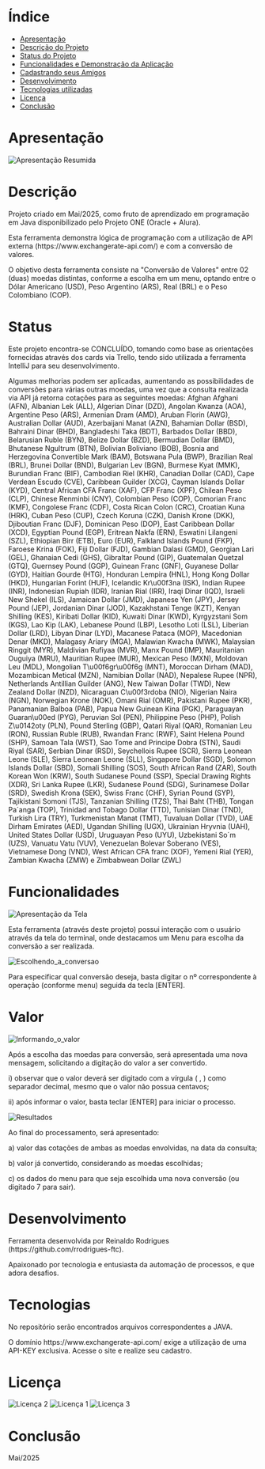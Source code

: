 # Índice 

* [Apresentação](#Apresentação)
* [Descrição do Projeto](#Descrição)
* [Status do Projeto](#Status)
* [Funcionalidades e Demonstração da Aplicação](#Funcionalidades)
* [Cadastrando seus Amigos](#Cadastrando)
* [Desenvolvimento](#Desenvolvimento)
* [Tecnologias utilizadas](#Tecnologias)
* [Licença](#Licença)
* [Conclusão](#Conclusão)


# Apresentação
![Apresentação Resumida](assets/Read-me.jpg)

# Descrição
<p>Projeto criado em Mai/2025, como fruto de aprendizado em programação em Java disponibilizado pelo Projeto ONE (Oracle + Alura).</p>
<p>Esta ferramenta demonstra lógica de programação com a utilização de API externa (https://www.exchangerate-api.com/) e com a conversão de valores.</p>
<p></p>
<p>O objetivo desta ferramenta consiste na "Conversão de Valores" entre 02 (duas) moedas distintas, conforme a escolha em um menu, optando entre o Dólar Americano (USD), Peso Argentino (ARS), Real (BRL) e o Peso Colombiano (COP).</p>

# Status
<p>Este projeto encontra-se CONCLUÍDO, tomando como base as orientações fornecidas através dos cards via Trello, tendo sido utilizada a ferramenta IntelliJ para seu desenvolvimento.</p>
<p>Algumas melhorias podem ser aplicadas, aumentando as possibilidades de conversões para várias outras moedas, uma vez que a consulta realizada via API já retorna cotações para as seguintes moedas:
Afghan Afghani (AFN), 
Albanian Lek (ALL), 
Algerian Dinar (DZD), 
Angolan Kwanza (AOA), 
Argentine Peso (ARS), 
Armenian Dram (AMD), 
Aruban Florin (AWG), 
Australian Dollar (AUD), 
Azerbaijani Manat (AZN), 
Bahamian Dollar (BSD), 
Bahraini Dinar (BHD), 
Bangladeshi Taka (BDT), 
Barbados Dollar (BBD), 
Belarusian Ruble (BYN), 
Belize Dollar (BZD), 
Bermudian Dollar (BMD), 
Bhutanese Ngultrum (BTN), 
Bolivian Boliviano (BOB), 
Bosnia and Herzegovina Convertible Mark (BAM), 
Botswana Pula (BWP), 
Brazilian Real (BRL), 
Brunei Dollar (BND), 
Bulgarian Lev (BGN), 
Burmese Kyat (MMK), 
Burundian Franc (BIF), 
Cambodian Riel (KHR), 
Canadian Dollar (CAD), 
Cape Verdean Escudo (CVE), 
Caribbean Guilder (XCG), 
Cayman Islands Dollar (KYD), 
Central African CFA Franc (XAF), 
CFP Franc (XPF), 
Chilean Peso (CLP), 
Chinese Renminbi (CNY), 
Colombian Peso (COP), 
Comorian Franc (KMF), 
Congolese Franc (CDF), 
Costa Rican Colon (CRC), 
Croatian Kuna (HRK), 
Cuban Peso (CUP), 
Czech Koruna (CZK), 
Danish Krone (DKK), 
Djiboutian Franc (DJF), 
Dominican Peso (DOP), 
East Caribbean Dollar (XCD), 
Egyptian Pound (EGP), 
Eritrean Nakfa (ERN), 
Eswatini Lilangeni (SZL), 
Ethiopian Birr (ETB), 
Euro (EUR), 
Falkland Islands Pound (FKP), 
Faroese Krina (FOK), 
Fiji Dollar (FJD), 
Gambian Dalasi (GMD), 
Georgian Lari (GEL), 
Ghanaian Cedi (GHS), 
Gibraltar Pound (GIP), 
Guatemalan Quetzal (GTQ), 
Guernsey Pound (GGP), 
Guinean Franc (GNF), 
Guyanese Dollar (GYD), 
Haitian Gourde (HTG), 
Honduran Lempira (HNL), 
Hong Kong Dollar (HKD), 
Hungarian Forint (HUF), 
Icelandic Kr\u00f3na (ISK), 
Indian Rupee (INR), 
Indonesian Rupiah (IDR), 
Iranian Rial (IRR), 
Iraqi Dinar (IQD), 
Israeli New Shekel (ILS), 
Jamaican Dollar (JMD), 
Japanese Yen (JPY), 
Jersey Pound (JEP), 
Jordanian Dinar (JOD), 
Kazakhstani Tenge (KZT), 
Kenyan Shilling (KES), 
Kiribati Dollar (KID), 
Kuwaiti Dinar (KWD), 
Kyrgyzstani Som (KGS), 
Lao Kip (LAK), 
Lebanese Pound (LBP), 
Lesotho Loti (LSL), 
Liberian Dollar (LRD), 
Libyan Dinar (LYD), 
Macanese Pataca (MOP), 
Macedonian Denar (MKD), 
Malagasy Ariary (MGA), 
Malawian Kwacha (MWK), 
Malaysian Ringgit (MYR), 
Maldivian Rufiyaa (MVR), 
Manx Pound (IMP), 
Mauritanian Ouguiya (MRU), 
Mauritian Rupee (MUR), 
Mexican Peso (MXN), 
Moldovan Leu (MDL), 
Mongolian T\u00f6gr\u00f6g (MNT), 
Moroccan Dirham (MAD), 
Mozambican Metical (MZN), 
Namibian Dollar (NAD), 
Nepalese Rupee (NPR), 
Netherlands Antillian Guilder (ANG), 
New Taiwan Dollar (TWD), 
New Zealand Dollar (NZD), 
Nicaraguan C\u00f3rdoba (NIO), 
Nigerian Naira (NGN), 
Norwegian Krone (NOK), 
Omani Rial (OMR), 
Pakistani Rupee (PKR), 
Panamanian Balboa (PAB), 
Papua New Guinean Kina (PGK), 
Paraguayan Guaran\u00ed (PYG), 
Peruvian Sol (PEN), 
Philippine Peso (PHP), 
Polish Z\u0142oty (PLN), 
Pound Sterling (GBP), 
Qatari Riyal (QAR), 
Romanian Leu (RON), 
Russian Ruble (RUB), 
Rwandan Franc (RWF), 
Saint Helena Pound (SHP), 
Samoan Tala (WST), 
Sao Tome and Principe Dobra (STN), 
Saudi Riyal (SAR), 
Serbian Dinar (RSD), 
Seychellois Rupee (SCR), 
Sierra Leonean Leone (SLE), 
Sierra Leonean Leone (SLL), 
Singapore Dollar (SGD), 
Solomon Islands Dollar (SBD), 
Somali Shilling (SOS), 
South African Rand (ZAR), 
South Korean Won (KRW), 
South Sudanese Pound (SSP), 
Special Drawing Rights (XDR), 
Sri Lanka Rupee (LKR), 
Sudanese Pound (SDG), 
Surinamese Dollar (SRD), 
Swedish Krona (SEK), 
Swiss Franc (CHF), 
Syrian Pound (SYP), 
Tajikistani Somoni (TJS), 
Tanzanian Shilling (TZS), 
Thai Baht (THB), 
Tongan Pa´anga (TOP), 
Trinidad and Tobago Dollar (TTD), 
Tunisian Dinar (TND), 
Turkish Lira (TRY), 
Turkmenistan Manat (TMT), 
Tuvaluan Dollar (TVD), 
UAE Dirham Emirates (AED), 
Ugandan Shilling (UGX), 
Ukrainian Hryvnia (UAH), 
United States Dollar (USD), 
Uruguayan Peso (UYU), 
Uzbekistani So´m (UZS), 
Vanuatu Vatu (VUV), 
Venezuelan Bolevar Soberano (VES), 
Vietnamese Dong (VND), 
West African CFA franc (XOF), 
Yemeni Rial (YER), 
Zambian Kwacha (ZMW) e 
Zimbabwean Dollar (ZWL)
</p>

# Funcionalidades
![Apresentação da Tela](assets/MenuPrincipal.jpg)
<p></p>
<p>Esta ferramenta (através deste projeto) possui interação com o usuário através da tela do terminal, onde destacamos um Menu para escolha da conversão a ser realizada.</p>
<p></p>

![Escolhendo_a_conversao](assets/MenuPrincipal.jpg)
<p></p>
<p>Para especificar qual conversão deseja, basta digitar o nº correspondente à operação (conforme menu) seguida da tecla [ENTER].</p>
<p></p>

# Valor
![Informando_o_valor](assets/MenuPrincipal_Valor.jpg)
<p></p>
<p>Após a escolha das moedas para conversão, será apresentada uma nova mensagem, solicitando a digitação do valor a ser convertido.</p>
<p>i) observar que o valor deverá ser digitado com a vírgula ( , ) como separador decimal, mesmo que o valor não possua centavos;</p>
<p>ii) após informar o valor, basta teclar [ENTER] para iniciar o processo.</p>

![Resultados](assets/MenuPrincipal_Resultado.jpg)
<p></p>
<p>Ao final do processamento, será apresentado:</p>
<p>a) valor das cotações de ambas as moedas envolvidas, na data da consulta;</p>
<p>b) valor já convertido, considerando as moedas escolhidas;</p>
<p>c) os dados do menu para que seja escolhida uma nova conversão (ou digitado 7 para sair).</p>

# Desenvolvimento
<p>Ferramenta desenvolvida por Reinaldo Rodrigues (https://github.com/rrodrigues-ftc).</p>
<p>Apaixonado por tecnologia e entusiasta da automação de processos, e que adora desafios.</p>

# Tecnologias
<p>No repositório serão encontrados arquivos correspondentes a JAVA.</p>
<p>O domínio https://www.exchangerate-api.com/ exige a utilização de uma API-KEY exclusiva. Acesse o site e realize seu cadastro.</p>

# Licença
![Licença 2](assets/one.jpg)
![Licença 1](assets/AluraOracle.jpg)
![Licença 3](assets/ExchangeRateAPI.jpg)

# Conclusão
<p>Mai/2025</p> 